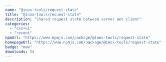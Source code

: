 ```yaml
---
name: "@inox-tools/request-state"
title: "@inox-tools/request-state"
description: "Shared request state between server and client"
categories:
  - "css+ui"
  - "recent"
npmUrl: "https://www.npmjs.com/package/@inox-tools/request-state"
homepageUrl: "https://www.npmjs.com/package/@inox-tools/request-state"
badge: "new"
downloads: 54
---
```


